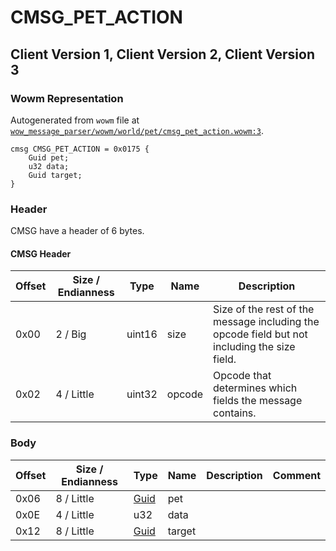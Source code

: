 # CMSG_PET_ACTION

## Client Version 1, Client Version 2, Client Version 3

### Wowm Representation

Autogenerated from `wowm` file at [`wow_message_parser/wowm/world/pet/cmsg_pet_action.wowm:3`](https://github.com/gtker/wow_messages/tree/main/wow_message_parser/wowm/world/pet/cmsg_pet_action.wowm#L3).
```rust,ignore
cmsg CMSG_PET_ACTION = 0x0175 {
    Guid pet;
    u32 data;
    Guid target;
}
```
### Header

CMSG have a header of 6 bytes.

#### CMSG Header

| Offset | Size / Endianness | Type   | Name   | Description |
| ------ | ----------------- | ------ | ------ | ----------- |
| 0x00   | 2 / Big           | uint16 | size   | Size of the rest of the message including the opcode field but not including the size field.|
| 0x02   | 4 / Little        | uint32 | opcode | Opcode that determines which fields the message contains.|

### Body

| Offset | Size / Endianness | Type | Name | Description | Comment |
| ------ | ----------------- | ---- | ---- | ----------- | ------- |
| 0x06 | 8 / Little | [Guid](../spec/packed-guid.md) | pet |  |  |
| 0x0E | 4 / Little | u32 | data |  |  |
| 0x12 | 8 / Little | [Guid](../spec/packed-guid.md) | target |  |  |

